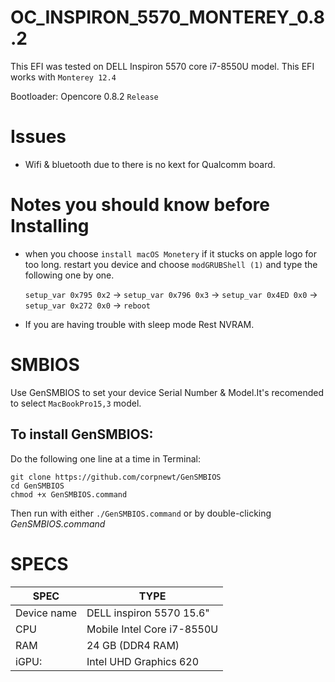 # OC_INSPIRON_5570_MONTEREY_0.8.2
This EFI was tested on DELL Inspiron 5570 core i7-8550U model. This EFI works with `Monterey 12.4`

Bootloader: Opencore 0.8.2 `Release`

# Issues
* Wifi & bluetooth due to there is no kext for Qualcomm board.

# Notes you should know before Installing

* when you choose `install macOS Monetery` if it stucks on apple logo for too long. restart you device and choose `modGRUBShell (1)` and type the following one by one.

    `setup_var 0x795 0x2` ->
    `setup_var 0x796 0x3` ->
    `setup_var 0x4ED 0x0` ->
    `setup_var 0x272 0x0` ->
    `reboot`

* If you are having trouble  with sleep mode Rest NVRAM.

# SMBIOS
Use GenSMBIOS to set your device Serial Number & Model.It's recomended to select `MacBookPro15,3` model.
## To install GenSMBIOS:

Do the following one line at a time in Terminal:

    git clone https://github.com/corpnewt/GenSMBIOS
    cd GenSMBIOS
    chmod +x GenSMBIOS.command
    
Then run with either `./GenSMBIOS.command` or by double-clicking *GenSMBIOS.command*

# SPECS

|SPEC|TYPE|
|---|---|
|Device name|  DELL inspiron 5570 15.6"|
|CPU| Mobile Intel Core i7-8550U|
|RAM| 24 GB (DDR4 RAM)|
|iGPU:| Intel UHD Graphics 620|
